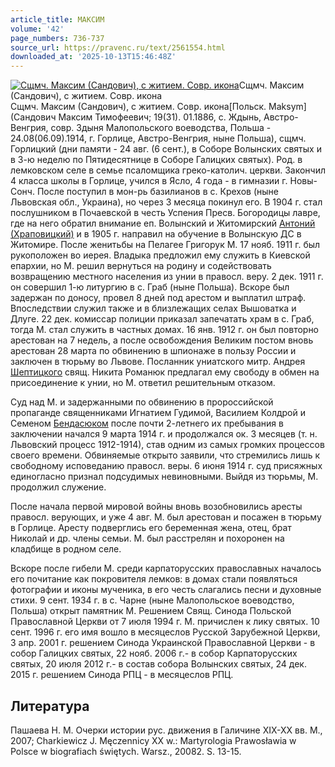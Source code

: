 ```yaml
---
article_title: МАКСИМ
volume: '42'
page_numbers: 736-737
source_url: https://pravenc.ru/text/2561554.html
downloaded_at: '2025-10-13T15:46:48Z'
---
```


[![Сщмч. Максим (Сандович), с житием. Совр. икона](https://pravenc.ru/data/2020/06/21/1236347796/i200.jpg "Кликните для увеличения картинки")](https://pravenc.ru/data/2020/06/21/1236347796/i400.jpg)Сщмч. Максим (Сандович), с житием. Совр. икона  
Сщмч. Максим (Сандович), с житием. Совр. икона[Польск. Maksym] (Сандович Максим Тимофеевич; 19(31). 01.1886, с. Ждынь, Австро-Венгрия, совр. Здыня Малопольского воеводства, Польша - 24.08(06.09).1914, г. Горлице, Австро-Венгрия, ныне Польша), сщмч. Горлицкий (дни памяти - 24 авг. (6 сент.), в Соборе Волынских святых и в 3-ю неделю по Пятидесятнице в Соборе Галицких святых). Род. в лемковском селе в семье псаломщика греко-католич. церкви. Закончил 4 класса школы в Горлице, учился в Ясло, 4 года - в гимназии г. Новы-Сонч. После поступил в мон-рь базилианов в с. Крехов (ныне Львовская обл., Украина), но через 3 месяца покинул его. В 1904 г. стал послушником в Почаевской в честь Успения Пресв. Богородицы лавре, где на него обратил внимание еп. Волынский и Житомирский [Антоний (Храповицкий)](https://pravenc.ru/text/Антоний.html) и в 1905 г. направил на обучение в Волынскую ДС в Житомире. После женитьбы на Пелагее Григорук М. 17 нояб. 1911 г. был рукоположен во иерея. Владыка предложил ему служить в Киевской епархии, но М. решил вернуться на родину и содействовать возвращению местного населения из унии в правосл. веру. 2 дек. 1911 г. он совершил 1-ю литургию в с. Граб (ныне Польша). Вскоре был задержан по доносу, провел 8 дней под арестом и выплатил штраф. Впоследствии служил также и в близлежащих селах Вышоватка и Длуге. 22 дек. комиссар полиции приказал запечатать храм в с. Граб, тогда М. стал служить в частных домах. 16 янв. 1912 г. он был повторно арестован на 7 недель, а после освобождения Великим постом вновь арестован 28 марта по обвинению в шпионаже в пользу России и заключен в тюрьму во Львове. Посланник униатского митр. Андрея [Шептицкого](https://pravenc.ru/text/Шептицкого.html) свящ. Никита Романюк предлагал ему свободу в обмен на присоединение к унии, но М. ответил решительным отказом.

Суд над М. и задержанными по обвинению в пророссийской пропаганде священниками Игнатием Гудимой, Василием Колдрой и Семеном [Бендасюком](https://pravenc.ru/text/Бендасюком.html) после почти 2-летнего их пребывания в заключении начался 9 марта 1914 г. и продолжался ок. 3 месяцев (т. н. Львовский процесс 1912-1914), став одним из самых громких процессов своего времени. Обвиняемые открыто заявили, что стремились лишь к свободному исповеданию правосл. веры. 6 июня 1914 г. суд присяжных единогласно признал подсудимых невиновными. Выйдя из тюрьмы, М. продолжил служение.

После начала первой мировой войны вновь возобновились аресты правосл. верующих, и уже 4 авг. М. был арестован и посажен в тюрьму в Горлице. Аресту подверглись его беременная жена, отец, брат Николай и др. члены семьи. М. был расстрелян и похоронен на кладбище в родном селе.

Вскоре после гибели М. среди карпаторусских православных началось его почитание как покровителя лемков: в домах стали появляться фотографии и иконы мученика, в его честь слагались песни и духовные стихи. 9 сент. 1934 г. в с. Чарне (ныне Малопольское воеводство, Польша) открыт памятник М. Решением Свящ. Синода Польской Православной Церкви от 7 июля 1994 г. М. причислен к лику святых. 10 сент. 1996 г. его имя вошло в месяцеслов Русской Зарубежной Церкви, 3 апр. 2001 г. решением Синода Украинской Православной Церкви - в собор Галицких святых, 22 нояб. 2006 г.- в собор Карпаторусских святых, 20 июля 2012 г.- в состав собора Волынских святых, 24 дек. 2015 г. решением Синода РПЦ - в месяцеслов РПЦ.

## Литература

Пашаева Н. М. Очерки истории рус. движения в Галичине ХIХ-ХХ вв. М., 2007; Charkiewicz J. Męczennicy XX w.: Martyrologia Prawosławia w Polsce w biografiach świętych. Warsz., 20082. S. 13-15.
